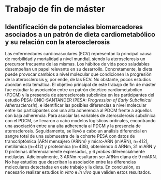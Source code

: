 # Trabajo de fin de máster
## Identificación de potenciales biomarcadores asociados a un patrón de dieta cardiometabólico y su relación con la aterosclerosis
Las enfermedades cardiovasculares (ECV) representan la principal causa de morbilidad y mortalidad a nivel mundial, siendo la aterosclerosis un precursor frecuente de las mismas. Los hábitos de vida poco saludables desempeñan un papel relevante en su desarrollo. Concretamente, la dieta puede provocar cambios a nivel molecular que condicionen la progresión de la aterosclerosis y, por ende, de las ECV. No obstante, pocos estudios abordan esta temática. El objetivo principal de este trabajo de fin de máster fue estudiar la asociación entre un patrón dietético cardiometabólico (PDCM) y la presencia de aterosclerosis subclínica en los participantes del estudio PESA-CNIC-SANTANDER (PESA: _Progression of Early Subclinical Atherosclerosis_), e identificar las posibles diferencias a nivel molecular entre los participantes con una alta adherencia al PDCM frente a aquellos con baja adherencia. Para asociar las variables de aterosclerosis subclínica con el PDCM, se llevaron a cabo modelos logísticos ordinales, encontrando una asociación entre una alta adherencia al PDCM y la presencia de aterosclerosis. Seguidamente, se llevó a cabo un análisis diferencial en sangre total de una submuestra de la cohorte PESA con datos de transcriptómica [ARN mensajero (ARNm) y micro-ARN (miARN), n=412], metilómica (n=412) y proteómica (n=438), obteniendo 4 ARNm, 31 miARN y 0 proteínas diferencialmente expresados, y 6 _probes_ diferencialmente metiladas. Adicionalmente, 3 ARNm resultaron ser ARNm diana de 9 miARN. No hay estudios que describan la asociación entre las diferencias moleculares detectadas en este trabajo y la dieta. En conclusión, es necesario realizar estudios _in vitro_ e _in vivo_ que validen estos resultados.

